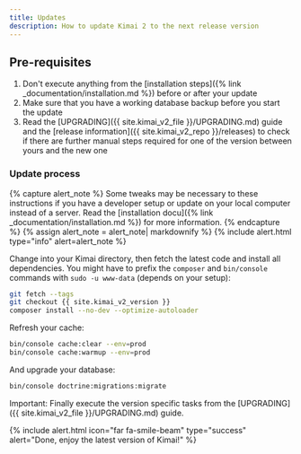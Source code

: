```yaml
---
title: Updates
description: How to update Kimai 2 to the next release version
---
```


## Pre-requisites

1. Don't execute anything from the [installation steps]({% link _documentation/installation.md %}) before or after your update
2. Make sure that you have a working database backup before you start the update
3. Read the [UPGRADING]({{ site.kimai_v2_file }}/UPGRADING.md) guide and the [release information]({{ site.kimai_v2_repo }}/releases) to check if there are further manual steps required for one of the version between yours and the new one 

### Update process 

{% capture alert_note %}
Some tweaks may be necessary to these instructions if you have a developer setup or update on your local computer 
instead of a server. Read the [installation docu]({% link _documentation/installation.md %}) for more information.
{% endcapture %}
{% assign alert_note = alert_note| markdownify %}
{% include alert.html type="info" alert=alert_note %} 

Change into your Kimai directory, then fetch the latest code and install all dependencies.
You might have to prefix the `composer` and `bin/console` commands with `sudo -u www-data` (depends on your setup):

```bash
git fetch --tags
git checkout {{ site.kimai_v2_version }}
composer install --no-dev --optimize-autoloader
```

Refresh your cache:
```bash
bin/console cache:clear --env=prod
bin/console cache:warmup --env=prod
```

And upgrade your database:

```bash
bin/console doctrine:migrations:migrate
```

Important: Finally execute the version specific tasks from the [UPGRADING]({{ site.kimai_v2_file }}/UPGRADING.md) guide. 
 
{% include alert.html icon="far fa-smile-beam" type="success" alert="Done, enjoy the latest version of Kimai!" %}

